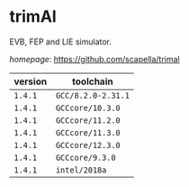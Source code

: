 # trimAl

EVB, FEP and LIE simulator.

*homepage*: <https://github.com/scapella/trimal>

version | toolchain
--------|----------
``1.4.1`` | ``GCC/8.2.0-2.31.1``
``1.4.1`` | ``GCCcore/10.3.0``
``1.4.1`` | ``GCCcore/11.2.0``
``1.4.1`` | ``GCCcore/11.3.0``
``1.4.1`` | ``GCCcore/12.3.0``
``1.4.1`` | ``GCCcore/9.3.0``
``1.4.1`` | ``intel/2018a``
